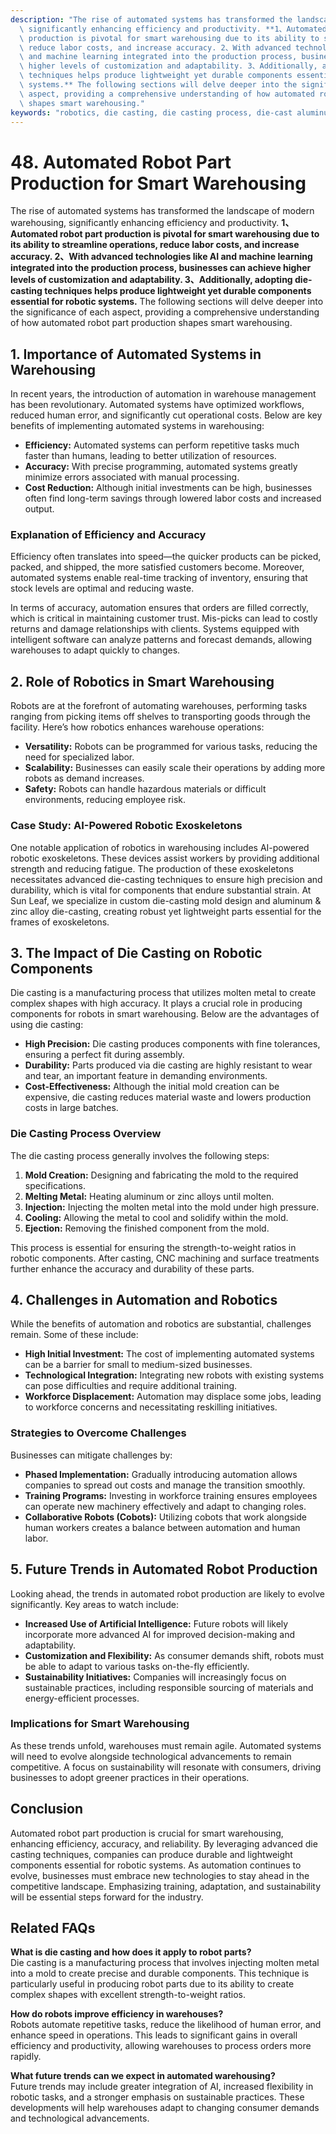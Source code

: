 ```yaml
---
description: "The rise of automated systems has transformed the landscape of modern warehousing,\
  \ significantly enhancing efficiency and productivity. **1、Automated robot part\
  \ production is pivotal for smart warehousing due to its ability to streamline operations,\
  \ reduce labor costs, and increase accuracy. 2、With advanced technologies like AI\
  \ and machine learning integrated into the production process, businesses can achieve\
  \ higher levels of customization and adaptability. 3、Additionally, adopting die-casting\
  \ techniques helps produce lightweight yet durable components essential for robotic\
  \ systems.** The following sections will delve deeper into the significance of each\
  \ aspect, providing a comprehensive understanding of how automated robot part production\
  \ shapes smart warehousing."
keywords: "robotics, die casting, die casting process, die-cast aluminum"
---
```

# 48. Automated Robot Part Production for Smart Warehousing  

The rise of automated systems has transformed the landscape of modern warehousing, significantly enhancing efficiency and productivity. **1、Automated robot part production is pivotal for smart warehousing due to its ability to streamline operations, reduce labor costs, and increase accuracy. 2、With advanced technologies like AI and machine learning integrated into the production process, businesses can achieve higher levels of customization and adaptability. 3、Additionally, adopting die-casting techniques helps produce lightweight yet durable components essential for robotic systems.** The following sections will delve deeper into the significance of each aspect, providing a comprehensive understanding of how automated robot part production shapes smart warehousing.

## **1. Importance of Automated Systems in Warehousing**

In recent years, the introduction of automation in warehouse management has been revolutionary. Automated systems have optimized workflows, reduced human error, and significantly cut operational costs. Below are key benefits of implementing automated systems in warehousing:

- **Efficiency:** Automated systems can perform repetitive tasks much faster than humans, leading to better utilization of resources.
- **Accuracy:** With precise programming, automated systems greatly minimize errors associated with manual processing.
- **Cost Reduction:** Although initial investments can be high, businesses often find long-term savings through lowered labor costs and increased output.

### Explanation of Efficiency and Accuracy

Efficiency often translates into speed—the quicker products can be picked, packed, and shipped, the more satisfied customers become. Moreover, automated systems enable real-time tracking of inventory, ensuring that stock levels are optimal and reducing waste. 

In terms of accuracy, automation ensures that orders are filled correctly, which is critical in maintaining customer trust. Mis-picks can lead to costly returns and damage relationships with clients. Systems equipped with intelligent software can analyze patterns and forecast demands, allowing warehouses to adapt quickly to changes.

## **2. Role of Robotics in Smart Warehousing**

Robots are at the forefront of automating warehouses, performing tasks ranging from picking items off shelves to transporting goods through the facility. Here’s how robotics enhances warehouse operations:

- **Versatility:** Robots can be programmed for various tasks, reducing the need for specialized labor.
- **Scalability:** Businesses can easily scale their operations by adding more robots as demand increases.
- **Safety:** Robots can handle hazardous materials or difficult environments, reducing employee risk.

### Case Study: AI-Powered Robotic Exoskeletons

One notable application of robotics in warehousing includes AI-powered robotic exoskeletons. These devices assist workers by providing additional strength and reducing fatigue. The production of these exoskeletons necessitates advanced die-casting techniques to ensure high precision and durability, which is vital for components that endure substantial strain. At Sun Leaf, we specialize in custom die-casting mold design and aluminum & zinc alloy die-casting, creating robust yet lightweight parts essential for the frames of exoskeletons.

## **3. The Impact of Die Casting on Robotic Components**

Die casting is a manufacturing process that utilizes molten metal to create complex shapes with high accuracy. It plays a crucial role in producing components for robots in smart warehousing. Below are the advantages of using die casting:

- **High Precision:** Die casting produces components with fine tolerances, ensuring a perfect fit during assembly.
- **Durability:** Parts produced via die casting are highly resistant to wear and tear, an important feature in demanding environments.
- **Cost-Effectiveness:** Although the initial mold creation can be expensive, die casting reduces material waste and lowers production costs in large batches.

### Die Casting Process Overview

The die casting process generally involves the following steps:
1. **Mold Creation:** Designing and fabricating the mold to the required specifications.
2. **Melting Metal:** Heating aluminum or zinc alloys until molten.
3. **Injection:** Injecting the molten metal into the mold under high pressure.
4. **Cooling:** Allowing the metal to cool and solidify within the mold.
5. **Ejection:** Removing the finished component from the mold.

This process is essential for ensuring the strength-to-weight ratios in robotic components. After casting, CNC machining and surface treatments further enhance the accuracy and durability of these parts.

## **4. Challenges in Automation and Robotics**

While the benefits of automation and robotics are substantial, challenges remain. Some of these include:

- **High Initial Investment:** The cost of implementing automated systems can be a barrier for small to medium-sized businesses.
- **Technological Integration:** Integrating new robots with existing systems can pose difficulties and require additional training.
- **Workforce Displacement:** Automation may displace some jobs, leading to workforce concerns and necessitating reskilling initiatives.

### Strategies to Overcome Challenges

Businesses can mitigate challenges by:

- **Phased Implementation:** Gradually introducing automation allows companies to spread out costs and manage the transition smoothly.
- **Training Programs:** Investing in workforce training ensures employees can operate new machinery effectively and adapt to changing roles.
- **Collaborative Robots (Cobots):** Utilizing cobots that work alongside human workers creates a balance between automation and human labor.

## **5. Future Trends in Automated Robot Production**

Looking ahead, the trends in automated robot production are likely to evolve significantly. Key areas to watch include:

- **Increased Use of Artificial Intelligence:** Future robots will likely incorporate more advanced AI for improved decision-making and adaptability.
- **Customization and Flexibility:** As consumer demands shift, robots must be able to adapt to various tasks on-the-fly efficiently.
- **Sustainability Initiatives:** Companies will increasingly focus on sustainable practices, including responsible sourcing of materials and energy-efficient processes.

### Implications for Smart Warehousing

As these trends unfold, warehouses must remain agile. Automated systems will need to evolve alongside technological advancements to remain competitive. A focus on sustainability will resonate with consumers, driving businesses to adopt greener practices in their operations.

## Conclusion 

Automated robot part production is crucial for smart warehousing, enhancing efficiency, accuracy, and reliability. By leveraging advanced die casting techniques, companies can produce durable and lightweight components essential for robotic systems. As automation continues to evolve, businesses must embrace new technologies to stay ahead in the competitive landscape. Emphasizing training, adaptation, and sustainability will be essential steps forward for the industry.

## Related FAQs

**What is die casting and how does it apply to robot parts?**  
Die casting is a manufacturing process that involves injecting molten metal into a mold to create precise and durable components. This technique is particularly useful in producing robot parts due to its ability to create complex shapes with excellent strength-to-weight ratios.

**How do robots improve efficiency in warehouses?**  
Robots automate repetitive tasks, reduce the likelihood of human error, and enhance speed in operations. This leads to significant gains in overall efficiency and productivity, allowing warehouses to process orders more rapidly.

**What future trends can we expect in automated warehousing?**  
Future trends may include greater integration of AI, increased flexibility in robotic tasks, and a stronger emphasis on sustainable practices. These developments will help warehouses adapt to changing consumer demands and technological advancements.
